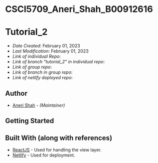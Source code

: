 # CSCI5709_Aneri_Shah_B00912616

# Tutorial_2

* *Date Created*: February 01, 2023
* *Last Modification*: February 01, 2023
* *Link of individual Repo*: 
* *Link of branch "tutorial_2" in individual repo*:
* *Link of group repo*:
* *Link of branch in group repo*: 
* *Link of netlify deployed repo*: 

## Author

* [Aneri Shah](an235252@dal.ca) - *(Maintainer)*

## Getting Started

## Built With (along with references)

* [ReactJS](https://reactjs.org/) - Used for handling the view layer.
* [Netlify](https://www.netlify.com/) - Used for deployment.
